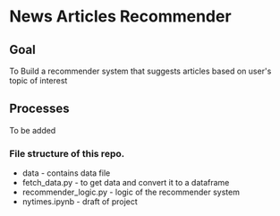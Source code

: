 # News Articles Recommender

## Goal

To Build a recommender system that suggests articles based on user's topic of interest 

## Processes

To be added 


### File structure of this repo.
* data - contains data file
* fetch_data.py - to get data and convert it to a dataframe
* recommender_logic.py - logic of the recommender system
* nytimes.ipynb - draft of project
